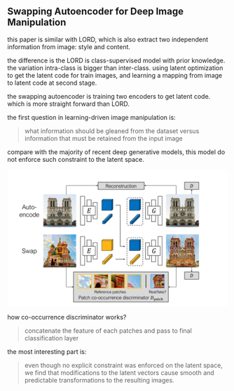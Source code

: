 ## Swapping Autoencoder for Deep Image Manipulation

this paper is similar with LORD, which is also extract two independent information from image: style and content.

the difference is the LORD is class-supervised model with prior knowledge. the variation intra-class is bigger than inter-class. using latent optimization to get the latent code for train images, and learning a mapping from image to latent code at second stage.

the swapping autoencoder is training two encoders to get latent code. which is more straight forward than LORD.



the first question in learning-driven image manipulation is:

> what information should be gleaned from the dataset versus information that must be retained from the input image

 

compare with the majority of recent deep generative models, this model do not enforce such constraint to the latent space. 

![SwapAE](./pic/SwapAE.png)

how co-occurrence discriminator works?

> concatenate the feature of each patches and pass to final classification layer 





the most interesting part is:

> even though no explicit constraint was enforced on the latent space, we find that modifications to the latent vectors cause smooth and predictable transformations to the resulting images.